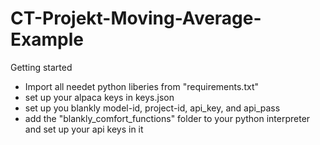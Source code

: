 # CT-Projekt-Moving-Average-Example

Getting started

- Import all needet python liberies from "requirements.txt"
- set up your alpaca keys in keys.json
- set up you blankly model-id, project-id, api_key, and api_pass
- add the "blankly_comfort_functions" folder to your python interpreter and set up your api keys in it
